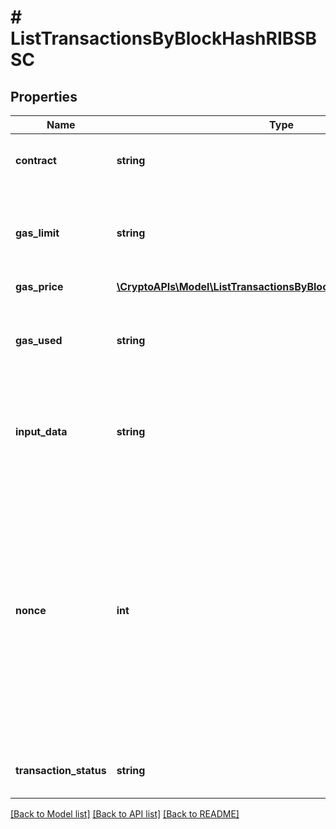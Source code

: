 # # ListTransactionsByBlockHashRIBSBSC

## Properties

Name | Type | Description | Notes
------------ | ------------- | ------------- | -------------
**contract** | **string** | Represents the specific transaction contract. | [optional]
**gas_limit** | **string** | Represents the amount of gas used by this specific transaction alone. |
**gas_price** | [**\CryptoAPIs\Model\ListTransactionsByBlockHashRIBSBSCGasPrice**](ListTransactionsByBlockHashRIBSBSCGasPrice.md) |  |
**gas_used** | **string** | Represents the exact unit of gas that was used for the transaction. |
**input_data** | **string** | Represents additional information that is required for the transaction. |
**nonce** | **int** | Represents the sequential running number for an address, starting from 0 for the first transaction. E.g., if the nonce of a transaction is 10, it would be the 11th transaction sent from the sender&#39;s address. |
**transaction_status** | **string** | Represents the status of this transaction |

[[Back to Model list]](../../README.md#models) [[Back to API list]](../../README.md#endpoints) [[Back to README]](../../README.md)
